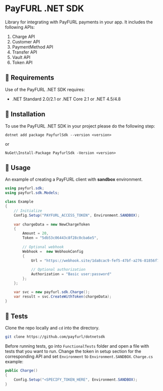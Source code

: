 # PayFURL .NET SDK

Library for integrating with PayFURL payments in your app. It includes the following APIs:

1. Charge API
2. Customer API
3. PaymentMethod API
4. Transfer API
5. Vault API
6. Token API

## 📄 Requirements

Use of the PayFURL .NET SDK requires:

* .NET Standard 2.0/2.1 or .NET Core 2.1 or .NET 4.5/4.8

## 🧰 Installation

To use the PayFURL .NET SDK in your project please do the following step:

```shell
dotnet add package PayfurlSdk --version <version>
```

or 

```shell
NuGet\Install-Package PayfurlSdk -Version <version>
```

## 👷 Usage

An example of creating a PayFURL client with **sandbox** environment.

```csharp
using payfurl.sdk;
using payfurl.sdk.Models;

class Example 
{
    // Initialize
    Config.Setup("PAYFURL_ACCESS_TOKEN", Environment.SANDBOX);
    
    var chargeData = new NewChargeToken
    {
        Amount = 20,
        Token = "5db53c06443c8f28c0cba6e5",
        
        // Optional webhook
        Webhook =  new WebhookConfig
        {
            Url = "https://webhook.site/1da8cac9-fef5-47bf-a276-81856f73d7ca",
            
            // Optional authorization
            Authorization = "Basic user:password"
        };
    };

    var svc = new payfurl.sdk.Charge();
    var result = svc.CreateWithToken(chargeData);
}
```

## 🔨 Tests

Clone the repo locally and `cd` into the directory.

```sh
git clone https://github.com/payfurl/dotnetsdk
```

Before running tests, go into `FunctionalTests` folder and open a file with tests that you want to run. Change the token in setup section for the corresponding API and set `Environment` to `Environment.SANDBOX`. `Charge.cs` example:

```csharp
public Charge()
{
    Config.Setup("<SPECIFY_TOKEN_HERE", Environment.SANDBOX);
}
```
